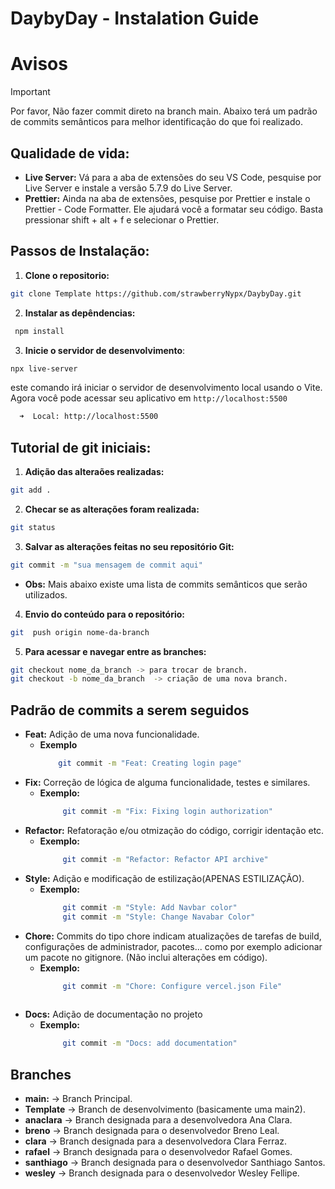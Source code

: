# DaybyDay - Instalation Guide
# Avisos

> [!IMPORTANT]  
> Por favor, Não fazer commit direto na branch main.
> Abaixo terá um padrão de commits semânticos para melhor identificação do que foi realizado.

## Qualidade de vida:
* **Live Server:** Vá para a aba de extensões do seu VS Code, pesquise por Live Server e instale a versão 5.7.9 do Live Server.
* **Prettier:** Ainda na aba de extensões, pesquise por Prettier e instale o Prettier - Code Formatter. Ele ajudará você a formatar seu código. Basta pressionar shift + alt + f e selecionar o Prettier.

## Passos de Instalação: 

1. **Clone o repositorio:**
```bash 
git clone Template https://github.com/strawberryNypx/DaybyDay.git 
```
2. **Instalar as depêndencias:**
```bash
 npm install   
```
3. **Inicie o servidor de desenvolvimento**:
```bash
npx live-server
```
este comando irá iniciar o servidor de desenvolvimento local usando o Vite. Agora você pode acessar seu aplicativo em  `http://localhost:5500`
```bash
  ➜  Local: http://localhost:5500
```
## Tutorial de git iniciais:
1. **Adição das alteraões realizadas:**
  ```bash
  git add .
  ```
2. **Checar se as alterações foram realizada:**
  ```bash
  git status
  ```
3. **Salvar as alterações feitas no seu repositório Git:**
  ```bash
  git commit -m "sua mensagem de commit aqui"
  ```
 * **Obs:** Mais abaixo existe uma lista de commits semânticos que serão utilizados.
4. **Envio do conteúdo para o repositório:**
  ```bash
  git  push origin nome-da-branch
  ```
5. **Para acessar e navegar entre as branches:**
  ```bash
  git checkout nome_da_branch -> para trocar de branch.
  git checkout -b nome_da_branch  -> criação de uma nova branch.
  ```
## Padrão de commits a serem seguidos

- **Feat:** Adição de uma nova funcionalidade.
    - **Exemplo**
        ```bash
            git commit -m "Feat: Creating login page"
        ```
- **Fix:** Correção de lógica de alguma funcionalidade, testes e similares.
    - **Exemplo:**   
       ```bash
            git commit -m "Fix: Fixing login authorization"
        ```      
- **Refactor:** Refatoração e/ou otmização do código, corrigir identação etc.
    - **Exemplo:**   
       ```bash
            git commit -m "Refactor: Refactor API archive"
        ```      
- **Style:** Adição e modificação de estilização(APENAS ESTILIZAÇÃO).
    - **Exemplo:**   
       ```bash
            git commit -m "Style: Add Navbar color"
            git commit -m "Style: Change Navabar Color"
        ```    
- **Chore:** Commits do tipo chore indicam atualizações de tarefas de build, configurações de administrador, pacotes... como por exemplo adicionar um pacote no gitignore. (Não inclui alterações em código).
    - **Exemplo:**   
       ```bash
            git commit -m "Chore: Configure vercel.json File"
            
        ```    
- **Docs:** Adição de documentação no projeto
    - **Exemplo:**   
       ```bash
            git commit -m "Docs: add documentation"            
        ``` 

## Branches 
- **main:** -> Branch Principal.
- **Template** -> Branch de desenvolvimento (basicamente uma main2).
- **anaclara** -> Branch designada para a desenvolvedora Ana Clara.
- **breno** -> Branch designada para o desenvolvedor Breno Leal.
- **clara** -> Branch designada para a desenvolvedora Clara Ferraz.
- **rafael** -> Branch designada para o desenvolvedor Rafael Gomes.
- **santhiago** -> Branch designada para o desenvolvedor Santhiago Santos.
- **wesley** -> Branch designada para o desenvolvedor Wesley Fellipe.

